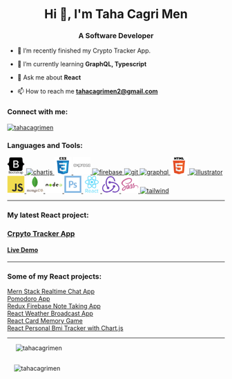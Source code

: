 <h1 align="center">Hi 👋, I'm Taha Cagri Men</h1>
<h3 align="center">A Software Developer</h3>

- 🔭 I’m recently finished my Crypto Tracker App.

- 🌱 I’m currently learning **GraphQL, Typescript**

- 💬 Ask me about **React**

- 📫 How to reach me **tahacagrimen2@gmail.com**

<h3 align="left">Connect with me:</h3>
<p align="left">
<a href="https://linkedin.com/in/tahacagrimen" target="blank"><img align="center" src="https://raw.githubusercontent.com/rahuldkjain/github-profile-readme-generator/master/src/images/icons/Social/linked-in-alt.svg" alt="tahacagrimen" height="30" width="40" /></a>
</p>

<h3 align="left">Languages and Tools:</h3>
<p align="left"> <a href="https://getbootstrap.com" target="_blank" rel="noreferrer"> <img src="https://raw.githubusercontent.com/devicons/devicon/master/icons/bootstrap/bootstrap-plain-wordmark.svg" alt="bootstrap" width="40" height="40"/> </a> <a href="https://www.chartjs.org" target="_blank" rel="noreferrer"> <img src="https://www.chartjs.org/media/logo-title.svg" alt="chartjs" width="40" height="40"/> </a> <a href="https://www.w3schools.com/css/" target="_blank" rel="noreferrer"> <img src="https://raw.githubusercontent.com/devicons/devicon/master/icons/css3/css3-original-wordmark.svg" alt="css3" width="40" height="40"/> </a> <a href="https://expressjs.com" target="_blank" rel="noreferrer"> <img src="https://raw.githubusercontent.com/devicons/devicon/master/icons/express/express-original-wordmark.svg" alt="express" width="40" height="40"/> </a> <a href="https://firebase.google.com/" target="_blank" rel="noreferrer"> <img src="https://www.vectorlogo.zone/logos/firebase/firebase-icon.svg" alt="firebase" width="40" height="40"/> </a> <a href="https://git-scm.com/" target="_blank" rel="noreferrer"> <img src="https://www.vectorlogo.zone/logos/git-scm/git-scm-icon.svg" alt="git" width="40" height="40"/> </a> <a href="https://graphql.org" target="_blank" rel="noreferrer"> <img src="https://www.vectorlogo.zone/logos/graphql/graphql-icon.svg" alt="graphql" width="40" height="40"/> </a> <a href="https://www.w3.org/html/" target="_blank" rel="noreferrer"> <img src="https://raw.githubusercontent.com/devicons/devicon/master/icons/html5/html5-original-wordmark.svg" alt="html5" width="40" height="40"/> </a> <a href="https://www.adobe.com/in/products/illustrator.html" target="_blank" rel="noreferrer"> <img src="https://www.vectorlogo.zone/logos/adobe_illustrator/adobe_illustrator-icon.svg" alt="illustrator" width="40" height="40"/> </a> <a href="https://developer.mozilla.org/en-US/docs/Web/JavaScript" target="_blank" rel="noreferrer"> <img src="https://raw.githubusercontent.com/devicons/devicon/master/icons/javascript/javascript-original.svg" alt="javascript" width="40" height="40"/> </a> <a href="https://www.mongodb.com/" target="_blank" rel="noreferrer"> <img src="https://raw.githubusercontent.com/devicons/devicon/master/icons/mongodb/mongodb-original-wordmark.svg" alt="mongodb" width="40" height="40"/> </a> <a href="https://nodejs.org" target="_blank" rel="noreferrer"> <img src="https://raw.githubusercontent.com/devicons/devicon/master/icons/nodejs/nodejs-original-wordmark.svg" alt="nodejs" width="40" height="40"/> </a> <a href="https://www.photoshop.com/en" target="_blank" rel="noreferrer"> <img src="https://raw.githubusercontent.com/devicons/devicon/master/icons/photoshop/photoshop-line.svg" alt="photoshop" width="40" height="40"/> </a> <a href="https://reactjs.org/" target="_blank" rel="noreferrer"> <img src="https://raw.githubusercontent.com/devicons/devicon/master/icons/react/react-original-wordmark.svg" alt="react" width="40" height="40"/> </a> <a href="https://redux.js.org" target="_blank" rel="noreferrer"> <img src="https://raw.githubusercontent.com/devicons/devicon/master/icons/redux/redux-original.svg" alt="redux" width="40" height="40"/> </a> <a href="https://sass-lang.com" target="_blank" rel="noreferrer"> <img src="https://raw.githubusercontent.com/devicons/devicon/master/icons/sass/sass-original.svg" alt="sass" width="40" height="40"/> </a> <a href="https://tailwindcss.com/" target="_blank" rel="noreferrer"> <img src="https://www.vectorlogo.zone/logos/tailwindcss/tailwindcss-icon.svg" alt="tailwind" width="40" height="40"/> </a> </p>

<hr>
<h3 align="left">My latest React project:</h3>
<h3><a href="https://github.com/tahacagrimen/crypto-app" target="blank">Crpyto Tracker App</a></h3>
<h4><a href="https://crypto-app-xi.vercel.app/overview" target="blank">Live Demo</a></h4>
<hr>


<h3 align="left">Some of my React projects:</h3>
<a href="https://github.com/tahacagrimen/chat-app" target="blank">Mern Stack Realtime Chat App</a>
<br>
<a href="https://github.com/tahacagrimen/pomodoro-app" target="blank">Pomodoro App</a>
<br>
<a href="https://github.com/tahacagrimen/redux-note-app" target="blank">Redux Firebase Note Taking App</a>
<br>
<a href="https://github.com/tahacagrimen/react-weather-app" target="blank">React Weather Broadcast App</a>
<br>
<a href="https://github.com/tahacagrimen/react-card-game" target="blank">React Card Memory Game</a>
<br>
<a href="https://github.com/tahacagrimen/react-bmi-tracker" target="blank">React Personal Bmi Tracker with Chart.js</a>
<br>
<hr>



<p>&nbsp;<img align="center" style="margin-left:1rem; margin-bottom:1rem;" src="https://github-readme-stats.vercel.app/api?username=tahacagrimen&show_icons=true&locale=en" alt="tahacagrimen" /></p>

<p><img align="center" style="margin-left:1rem; margin-bottom:1rem;" src="https://github-readme-streak-stats.herokuapp.com/?user=tahacagrimen&" alt="tahacagrimen" /></p>
<br/>
